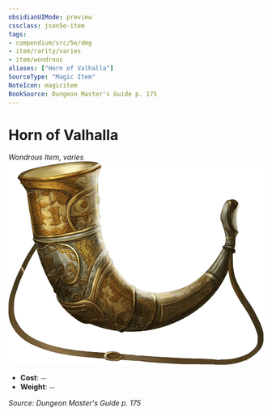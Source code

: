 ```yaml
---
obsidianUIMode: preview
cssclass: json5e-item
tags:
- compendium/src/5e/dmg
- item/rarity/varies
- item/wondrous
aliases: ["Horn of Valhalla"]
SourceType: "Magic Item"
NoteIcon: magicitem
BookSource: Dungeon Master's Guide p. 175
---
```

# Horn of Valhalla
*Wondrous Item, varies*  
![](https://raw.githubusercontent.com/5etools-mirror-2/5etools-img/main/items/DMG/Horn%20of%20Valhalla.webp#right)  

- **Cost**: ⏤
- **Weight**: ⏤

*Source: Dungeon Master's Guide p. 175*